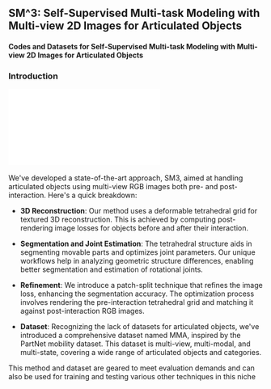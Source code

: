 SM^3: Self-Supervised Multi-task Modeling with Multi-view 2D Images for Articulated Objects
----------
#### Codes and Datasets for  Self-Supervised Multi-task Modeling with Multi-view 2D Images for Articulated Objects

### Introduction

![Overview](./images/SM3_overview.pdf)

We've developed a state-of-the-art approach, SM3, aimed at handling articulated objects using multi-view RGB images both pre- and post-interaction. Here's a quick breakdown:

- **3D Reconstruction**: Our method uses a deformable tetrahedral grid for textured 3D reconstruction. This is achieved by computing post-rendering image losses for objects before and after their interaction.

- **Segmentation and Joint Estimation**: The tetrahedral structure aids in segmenting movable parts and optimizes joint parameters. Our unique workflows help in analyzing geometric structure differences, enabling better segmentation and estimation of rotational joints.

- **Refinement**: We introduce a patch-split technique that refines the image loss, enhancing the segmentation accuracy. The optimization process involves rendering the pre-interaction tetrahedral grid and matching it against post-interaction RGB images.

- **Dataset**: Recognizing the lack of datasets for articulated objects, we've introduced a comprehensive dataset named MMA, inspired by the PartNet mobility dataset. This dataset is multi-view, multi-modal, and multi-state, covering a wide range of articulated objects and categories.

This method and dataset are geared to meet evaluation demands and can also be used for training and testing various other techniques in this niche
